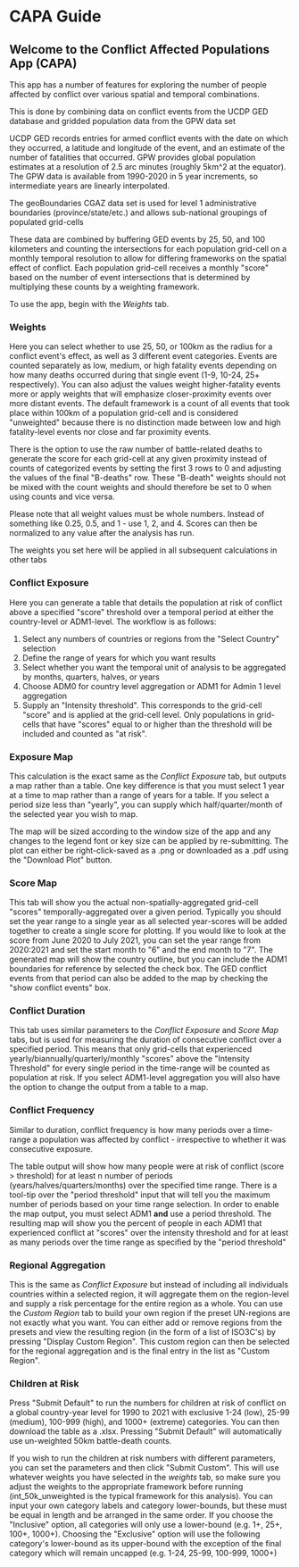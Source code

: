 # CAPA Guide

## Welcome to the Conflict Affected Populations App (CAPA)

This app has a number of features for exploring the number of people affected by conflict over various spatial and temporal combinations.

This is done by combining data on conflict events from the UCDP GED database and gridded population data from the GPW data set

UCDP GED records entries for armed conflict events with the date on which they occurred, a latitude and longitude of the event, and an estimate of the number of fatalities that occurred. GPW provides global population estimates at a resolution of 2.5 arc minutes (roughly 5km\^2 at the equator). The GPW data is available from 1990-2020 in 5 year increments, so intermediate years are linearly interpolated.

The geoBoundaries CGAZ data set is used for level 1 administrative boundaries (province/state/etc.) and allows sub-national groupings of populated grid-cells

These data are combined by buffering GED events by 25, 50, and 100 kilometers and counting the intersections for each population grid-cell on a monthly temporal resolution to allow for differing frameworks on the spatial effect of conflict. Each population grid-cell receives a monthly "score" based on the number of event intersections that is determined by multiplying these counts by a weighting framework.

To use the app, begin with the *Weights* tab.

### Weights

Here you can select whether to use 25, 50, or 100km as the radius for a conflict event's effect, as well as 3 different event categories. Events are counted separately as low, medium, or high fatality events depending on how many deaths occurred during that single event (1-9, 10-24, 25+ respectively). You can also adjust the values weight higher-fatality events more or apply weights that will emphasize closer-proximity events over more distant events. The default framework is a count of all events that took place within 100km of a population grid-cell and is considered "unweighted" because there is no distinction made between low and high fatality-level events nor close and far proximity events.

There is the option to use the raw number of battle-related deaths to generate the score for each grid-cell at any given proximity instead of counts of categorized events by setting the first 3 rows to 0 and adjusting the values of the final "B-deaths" row. These "B-death" weights should not be mixed with the count weights and should therefore be set to 0 when using counts and vice versa.

Please note that all weight values must be whole numbers. Instead of something like 0.25, 0.5, and 1 - use 1, 2, and 4. Scores can then be normalized to any value after the analysis has run.

The weights you set here will be applied in all subsequent calculations in other tabs

### Conflict Exposure

Here you can generate a table that details the population at risk of conflict above a specified "score" threshold over a temporal period at either the country-level or ADM1-level.
The workflow is as follows:
1. Select any numbers of countries or regions from the "Select Country" selection
2. Define the range of years for which you want results
3. Select whether you want the temporal unit of analysis to be aggregated by months, quarters, halves, or years
4. Choose ADM0 for country level aggregation or ADM1 for Admin 1 level aggregation
5. Supply an "Intensity threshold". This corresponds to the grid-cell "score" and is applied at the grid-cell level. Only populations in grid-cells that have "scores" equal to or higher than the threshold will be included and counted as "at risk".

### Exposure Map

This calculation is the exact same as the *Conflict Exposure* tab, but outputs a map rather than a table. One key difference is that you must select 1 year at a time to map rather than a range of years for a table. If you select a period size less than "yearly", you can supply which half/quarter/month of the selected year you wish to map.

The map will be sized according to the window size of the app and any changes to the legend font or key size can be applied by re-submitting. The plot can either be right-click-saved as a .png or downloaded as a .pdf using the "Download Plot" button.

### Score Map

This tab will show you the actual non-spatially-aggregated grid-cell "scores" temporally-aggregated over a given period. Typically you should set the year range to a single year as all selected year-scores will be added together to create a single score for plotting. If you would like to look at the score from June 2020 to July 2021, you can set the year range from 2020:2021 and set the start month to "6" and the end month to "7". The generated map will show the country outline, but you can include the ADM1 boundaries for reference by selected the check box. The GED conflict events from that period can also be added to the map by checking the "show conflict events" box.

### Conflict Duration

This tab uses similar parameters to the *Conflict Exposure* and *Score Map* tabs, but is used for measuring the duration of consecutive conflict over a specified period. This means that only grid-cells that experienced yearly/biannually/quarterly/monthly "scores" above the "Intensity Threshold" for every single period in the time-range will be counted as population at risk. If you select ADM1-level aggregation you will also have the option to change the output from a table to a map.

### Conflict Frequency

Similar to duration, conflict frequency is how many periods over a time-range a population was affected by conflict - irrespective to whether it was consecutive exposure. 

The table output will show how many people were at risk of conflict (score > threshold) for at least n number of periods (years/halves/quarters/months) over the specified time range. There is a tool-tip over the "period threshold" input that will tell you the maximum number of periods based on your time range selection. In order to enable the map output, you must select ADM1 **and** use a period threshold. The resulting map will show you the percent of people in each ADM1 that experienced conflict at "scores" over the intensity threshold and for at least as many periods over the time range as specified by the "period threshold"

### Regional Aggregation

This is the same as *Conflict Exposure* but instead of including all individuals countries within a selected region, it will aggregate them on the region-level and supply a risk percentage for the entire region as a whole. You can use the *Custom Region* tab to build your own region if the preset UN-regions are not exactly what you want. You can either add or remove regions from the presets and view the resulting region (in the form of a list of ISO3C's) by pressing "Display Custom Region". This custom region can then be selected for the regional aggregation and is the final entry in the list as "Custom Region".

### Children at Risk

Press "Submit Default" to run the numbers for children at risk of conflict on a global country-year level for 1990 to 2021 with exclusive 1-24 (low), 25-99 (medium), 100-999 (high), and 1000+ (extreme) categories. You can then download the table as a .xlsx. Pressing "Submit Default" will automatically use un-weighted 50km battle-death counts.

If you wish to run the children at risk numbers with different parameters, you can set the parameters and then click "Submit Custom". This will use whatever weights you have selected in the *weights* tab, so make sure you adjust the weights to the appropriate framework before running (int_50k_unweighted is the typical framework for this analysis). You can input your own category labels and category lower-bounds, but these must be equal in length and be arranged in the same order. If you choose the "Inclusive" option, all categories will only use a lower-bound (e.g. 1+, 25+, 100+, 1000+). Choosing the "Exclusive" option will use the following category's lower-bound as its upper-bound with the exception of the final category which will remain uncapped (e.g. 1-24, 25-99, 100-999, 1000+)

